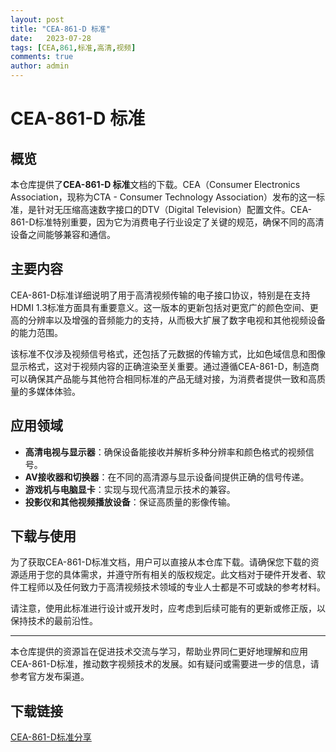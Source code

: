```yaml
---
layout: post
title: "CEA-861-D 标准"
date:   2023-07-28
tags: [CEA,861,标准,高清,视频]
comments: true
author: admin
---
```

# CEA-861-D 标准

## 概览

本仓库提供了**CEA-861-D 标准**文档的下载。CEA（Consumer Electronics Association，现称为CTA - Consumer Technology Association）发布的这一标准，是针对无压缩高速数字接口的DTV（Digital Television）配置文件。CEA-861-D标准特别重要，因为它为消费电子行业设定了关键的规范，确保不同的高清设备之间能够兼容和通信。

## 主要内容

CEA-861-D标准详细说明了用于高清视频传输的电子接口协议，特别是在支持HDMI 1.3标准方面具有重要意义。这一版本的更新包括对更宽广的颜色空间、更高的分辨率以及增强的音频能力的支持，从而极大扩展了数字电视和其他视频设备的能力范围。

该标准不仅涉及视频信号格式，还包括了元数据的传输方式，比如色域信息和图像显示格式，这对于视频内容的正确渲染至关重要。通过遵循CEA-861-D，制造商可以确保其产品能与其他符合相同标准的产品无缝对接，为消费者提供一致和高质量的多媒体体验。

## 应用领域

- **高清电视与显示器**：确保设备能接收并解析多种分辨率和颜色格式的视频信号。
- **AV接收器和切换器**：在不同的高清源与显示设备间提供正确的信号传递。
- **游戏机与电脑显卡**：实现与现代高清显示技术的兼容。
- **投影仪和其他视频播放设备**：保证高质量的影像传输。

## 下载与使用

为了获取CEA-861-D标准文档，用户可以直接从本仓库下载。请确保您下载的资源适用于您的具体需求，并遵守所有相关的版权规定。此文档对于硬件开发者、软件工程师以及任何致力于高清视频技术领域的专业人士都是不可或缺的参考材料。

请注意，使用此标准进行设计或开发时，应考虑到后续可能有的更新或修正版，以保持技术的最前沿性。

---

本仓库提供的资源旨在促进技术交流与学习，帮助业界同仁更好地理解和应用CEA-861-D标准，推动数字视频技术的发展。如有疑问或需要进一步的信息，请参考官方发布渠道。

## 下载链接

[CEA-861-D标准分享](https://pan.quark.cn/s/9ae93b83e9ff)